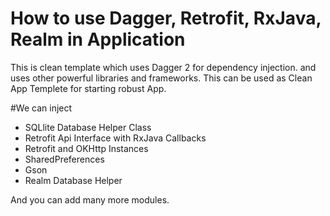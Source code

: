 # How to use Dagger, Retrofit, RxJava, Realm in Application
This is clean template which uses Dagger 2 for dependency injection. and uses other powerful libraries and frameworks. This can be used as Clean App Templete for starting robust App.

#We can inject
* SQLlite Database Helper Class
* Retrofit Api Interface with RxJava Callbacks
* Retrofit and OKHttp Instances
* SharedPreferences
* Gson
* Realm Database Helper 


And you can add many more modules.


